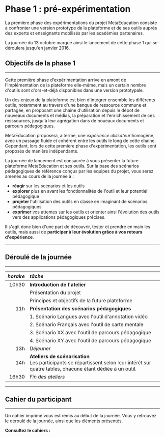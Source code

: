 # Phase 1 : pré-expérimentation

La première phase des expérimentations du projet MetaEducation consiste à confronter une version prototype de la plateforme et de ses outils auprès des experts et enseignants mobilisés par les académies partenaires.

La journée du 13 octobre marque ainsi le lancement de cette phase 1 qui se déroulera jusqu'en janvier 2016.

## Objectifs de la phase 1
------
Cette première phase d'expérimentation arrive en amont de l'implémentation de la plateforme elle-même, mais un certain nombre d'outils sont d'ors-et-déjà disponibles dans une version prototypale.

Un des enjeux de la plateforme est bien d'intégrer ensemble les différents outils, notamment au travers d'une banque de ressource commune et partagée, en proposant une chaine d'utilisation depuis le dépot de nouveaux documents et médias, la préparation et l'enrichissement de ces resssources, jusqu'à leur agrégation dans de noueaux documents et parcours pédagogiques.

MetaEducation proposera, à terme, une *expérience utilisateur* homogène, avec un passage fluide et cohérent entre les outils le long de cette chaine. Cependant, lors de cette première phase d'expérimentation, les outils sont proposés de manière indépendante.

La journée de lancement est consacrée à vous présenter la future plateforme MetaEducation et ses outils.
Sur la base des scénarios pédagogiques de référence conçus par les équipes du projet, vous serez amenés au cours de la journée à&nbsp;:

* **réagir** sur les scénarios et les outils
* **explorer** plus en avant les fonctionnalités de l'outil et leur potentiel pédagogique
* **projeter** l'utilisation des outils en classe en imaginant de scénarios pédagogiques
* **exprimer** vos attentes sur les outils et orienter ainsi l'évolution des outils vers des applications pédagogiques précises.

Il s'agit donc bien d'une part de découvrir, tester et prendre en main les outils, mais aussi de **participer à leur évolution grâce à vos retours d'expérience**.

------
## Déroulé de la journée
------

|*horaire*|*tâche*|
|--:|:--|
|10h30|**Introduction de l'atelier**|
||Présentation du projet|
||Principes et objectifs de la future plateforme|
|11h|**Présentation des scénarios pédagogiques**|
||1. Scénario Langues avec l'outil d'annotation vidéo|
||2. Scénario Français avec l'outil de carte mentale|
||3. Scénario XX avec l'outil de parcours pédagogique|
||4. Scénario XY avec l'outil de parcours pédagogique|
|13h|*Déjeuner*|
|14h|**Ateliers de scénarisation**<br/>Les participants se répartissent selon leur intérêt sur quatre tables, chacune étant dédiée à un outil.|
|16h30|*Fin des ateliers*|

---
## Cahier du participant
---

Un cahier imprimé vous est remis au début de la journée. Vous y retrouvez le déroulé de la journée, ainsi que les éléments présentés.

**Consultez le cahiers :**
